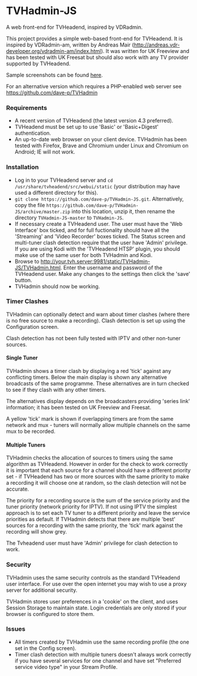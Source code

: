 # TVHadmin-JS
A web front-end for TVHeadend, inspired by VDRadmin.

This project provides a simple web-based front-end for TVHeadend. It is inspired by VDRadmin-am, written by Andreas Mair (http://andreas.vdr-developer.org/vdradmin-am/index.html). It was written for UK Freeview and has been tested with UK Freesat but should also work with any TV provider supported by TVHeadend.

Sample screenshots can be found [here](/screenshots/).

For an alternative version which requires a PHP-enabled web server see https://github.com/dave-p/TVHadmin

### Requirements
- A recent version of TVHeadend (the latest version 4.3 preferred).
- TVHeadend must be set up to use 'Basic' or 'Basic+Digest' authentication.
- An up-to-date web browser on your client device. TVHadmin has been tested with Firefox, Brave and Chromium under Linux and Chromium on Android; IE will not work.

### Installation
- Log in to your TVHeadend server and `cd /usr/share/tvheadend/src/webui/static` (your distribution may have used a different directory for this).
- `git clone https://github.com/dave-p/TVHadmin-JS.git`. Alternatively, copy the file `https://github.com/dave-p/TVHadmin-JS/archive/master.zip` into this location, unzip it, then rename the directory `TVHadmin-JS-master` to `TVHadmin-JS`.
- If necessary create a TVHeadend user. The user must have the 'Web Interface' box ticked, and for full fuctionality should have all the 'Streaming' and 'Video Recorder' boxes ticked. The Status screen and multi-tuner clash detection require that the user have 'Admin' privilege. If you are using Kodi with the 'TVHeadend HTSP' plugin, you should make use of the same user for both TVHadmin and Kodi.
- Browse to http://your.tvh.server:9981/static/TVHadmin-JS/TVHadmin.html. Enter the username and password of the TVHeadend user. Make any changes to the settings then click the 'save' button.
- TVHadmin should now be working.

### Timer Clashes
TVHadmin can optionally detect and warn about timer clashes (where there is no free source to make a recording). Clash detection is set up using the Configuration screen.

Clash detection has not been fully tested with IPTV and other non-tuner sources.

#### Single Tuner
TVHadmin shows a timer clash by displaying a red 'tick' against any conflicting timers. Below the main display is shown any alternative broadcasts of the same programme. These alternatives are in turn checked to see if they clash with any other timers.

The alternatives display depends on the broadcasters providing 'series link' information; it has been tested on UK Freeview and Freesat.

A yellow 'tick' mark is shown if overlapping timers are from the same network and mux - tuners will normally allow multiple channels on the same mux to be recorded.

#### Multiple Tuners
TVHadmin checks the allocation of sources to timers using the same algorithm as TVHeadend. However in order for the check to work correctly it is important that each source for a channel should have a different priority set - if TVHeadend has two or more sources with the same priority to make a recording it will choose one at random, so the clash detection will not be accurate.

The priority for a recording source is the sum of the service priority and the tuner priority (network priority for IPTV). If not using IPTV the simplest approach is to set each TV tuner to a different priority and leave the service priorities as default. If TVHadmin detects that there are multiple 'best' sources for a recording with the same priority, the 'tick' mark against the recording will show grey.

The Tvheadend user must have 'Admin' privilege for clash detection to work.

### Security
TVHadmin uses the same security controls as the standard TVHeadend user interface. For use over the open internet you may wish to use a proxy server for additional security.

TVHadmin stores user preferences in a 'cookie' on the client, and uses Session Storage to maintain state. Login credentials are only stored if your browser is configured to store them.

### Issues
- All timers created by TVHadmin use the same recording profile (the one set in the Config screen).
- Timer clash detection with multiple tuners doesn't always work correctly if you have several services for one channel and have set "Preferred service video type" in your Stream Profile.


